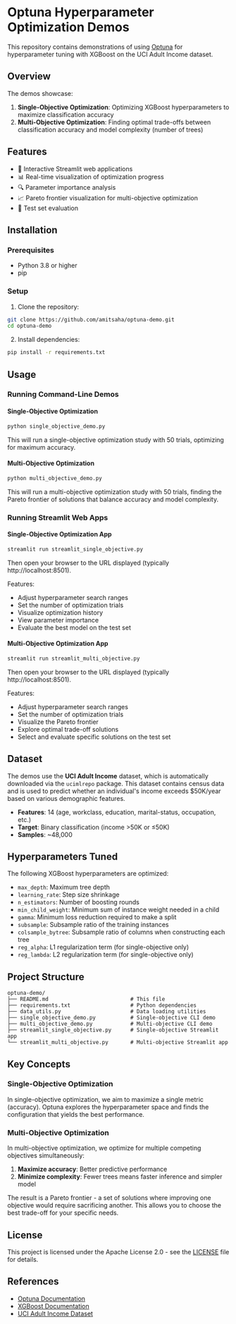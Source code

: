 # Optuna Hyperparameter Optimization Demos

This repository contains demonstrations of using [Optuna](https://optuna.readthedocs.io/en/stable/index.html) for hyperparameter tuning with XGBoost on the UCI Adult Income dataset.

## Overview

The demos showcase:
1. **Single-Objective Optimization**: Optimizing XGBoost hyperparameters to maximize classification accuracy
2. **Multi-Objective Optimization**: Finding optimal trade-offs between classification accuracy and model complexity (number of trees)

## Features

- 🎯 Interactive Streamlit web applications
- 📊 Real-time visualization of optimization progress
- 🔍 Parameter importance analysis
- 📈 Pareto frontier visualization for multi-objective optimization
- 🧪 Test set evaluation

## Installation

### Prerequisites

- Python 3.8 or higher
- pip

### Setup

1. Clone the repository:
```bash
git clone https://github.com/amitsaha/optuna-demo.git
cd optuna-demo
```

2. Install dependencies:
```bash
pip install -r requirements.txt
```

## Usage

### Running Command-Line Demos

#### Single-Objective Optimization
```bash
python single_objective_demo.py
```

This will run a single-objective optimization study with 50 trials, optimizing for maximum accuracy.

#### Multi-Objective Optimization
```bash
python multi_objective_demo.py
```

This will run a multi-objective optimization study with 50 trials, finding the Pareto frontier of solutions that balance accuracy and model complexity.

### Running Streamlit Web Apps

#### Single-Objective Optimization App
```bash
streamlit run streamlit_single_objective.py
```

Then open your browser to the URL displayed (typically http://localhost:8501).

Features:
- Adjust hyperparameter search ranges
- Set the number of optimization trials
- Visualize optimization history
- View parameter importance
- Evaluate the best model on the test set

#### Multi-Objective Optimization App
```bash
streamlit run streamlit_multi_objective.py
```

Then open your browser to the URL displayed (typically http://localhost:8501).

Features:
- Adjust hyperparameter search ranges
- Set the number of optimization trials
- Visualize the Pareto frontier
- Explore optimal trade-off solutions
- Select and evaluate specific solutions on the test set

## Dataset

The demos use the **UCI Adult Income** dataset, which is automatically downloaded via the `ucimlrepo` package. This dataset contains census data and is used to predict whether an individual's income exceeds $50K/year based on various demographic features.

- **Features**: 14 (age, workclass, education, marital-status, occupation, etc.)
- **Target**: Binary classification (income >50K or ≤50K)
- **Samples**: ~48,000

## Hyperparameters Tuned

The following XGBoost hyperparameters are optimized:

- `max_depth`: Maximum tree depth
- `learning_rate`: Step size shrinkage
- `n_estimators`: Number of boosting rounds
- `min_child_weight`: Minimum sum of instance weight needed in a child
- `gamma`: Minimum loss reduction required to make a split
- `subsample`: Subsample ratio of the training instances
- `colsample_bytree`: Subsample ratio of columns when constructing each tree
- `reg_alpha`: L1 regularization term (for single-objective only)
- `reg_lambda`: L2 regularization term (for single-objective only)

## Project Structure

```
optuna-demo/
├── README.md                          # This file
├── requirements.txt                   # Python dependencies
├── data_utils.py                      # Data loading utilities
├── single_objective_demo.py           # Single-objective CLI demo
├── multi_objective_demo.py            # Multi-objective CLI demo
├── streamlit_single_objective.py      # Single-objective Streamlit app
└── streamlit_multi_objective.py       # Multi-objective Streamlit app
```

## Key Concepts

### Single-Objective Optimization

In single-objective optimization, we aim to maximize a single metric (accuracy). Optuna explores the hyperparameter space and finds the configuration that yields the best performance.

### Multi-Objective Optimization

In multi-objective optimization, we optimize for multiple competing objectives simultaneously:
1. **Maximize accuracy**: Better predictive performance
2. **Minimize complexity**: Fewer trees means faster inference and simpler model

The result is a Pareto frontier - a set of solutions where improving one objective would require sacrificing another. This allows you to choose the best trade-off for your specific needs.

## License

This project is licensed under the Apache License 2.0 - see the [LICENSE](LICENSE) file for details.

## References

- [Optuna Documentation](https://optuna.readthedocs.io/en/stable/)
- [XGBoost Documentation](https://xgboost.readthedocs.io/)
- [UCI Adult Income Dataset](https://archive.ics.uci.edu/dataset/2/adult)